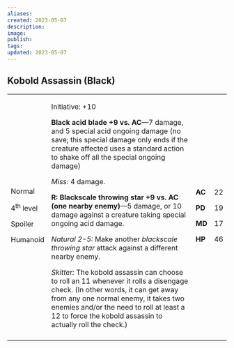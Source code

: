 ```yaml
---
aliases: 
created: 2023-05-07
description: 
image: 
publish: 
tags: 
updated: 2023-05-07
---
```


## Kobold Assassin (Black)

<table>
<colgroup>
<col style="width: 16%" />
<col style="width: 72%" />
<col style="width: 5%" />
<col style="width: 5%" />
</colgroup>
<tbody>
<tr class="odd">
<td><p>Normal</p>
<p>4<sup>th</sup> level</p>
<p>Spoiler</p>
<p>Humanoid</p></td>
<td><p>Initiative: +10</p>
<p><strong>Black acid blade +9 vs. AC</strong>—7 damage, and 5 special
acid ongoing damage (no save; this special damage only ends if the
creature affected uses a standard action to shake off all the special
ongoing damage)</p>
<p><em>Miss:</em> 4 damage.</p>
<p><strong>R: Blackscale throwing star +9 vs. AC (one nearby
enemy)</strong>—5 damage, or 10 damage against a creature taking special
ongoing acid damage.</p>
<p><em>Natural 2-5:</em> Make another <em>blackscale throwing star</em>
attack against a different nearby enemy.</p>
<p><em>Skitter:</em> The kobold assassin can choose to roll an 11
whenever it rolls a disengage check. (In other words, it can get away
from any one normal enemy, it takes two enemies and/or the need to roll
at least a 12 to force the kobold assassin to actually roll the
check.)</p></td>
<td><p><strong>AC</strong></p>
<p><strong>PD</strong></p>
<p><strong>MD</strong></p>
<p><strong>HP</strong></p></td>
<td><p>22</p>
<p>19</p>
<p>17</p>
<p>46</p></td>
</tr>
<tr class="even">
<td></td>
<td></td>
<td></td>
<td></td>
</tr>
</tbody>
</table>

